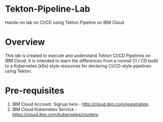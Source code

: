 # Tekton-Pipeline-Lab
Hands-on lab on CI/CD using Tekton Pipeline on IBM Cloud

# Overview
This lab is created to execute and understand Tekton CI/CD Pipelines on IBM Cloud. It is intended to learn the differences from a normal CI / CD build to a Kubernetes (k8s) style resources for declaring CI/CD-style pipelines using Tekton.

# Pre-requisites
1. IBM Cloud Account. Signup here - http://cloud.ibm.com/registration
2. IBM Cloud Kubernetes Service - https://cloud.ibm.com/kubernetes/clusters

